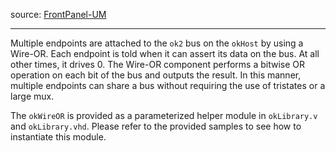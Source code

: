 source: [FrontPanel-UM](https://assets00.opalkelly.com/library/FrontPanel-UM.pdf)
***
Multiple endpoints are attached to the `ok2` bus on the `okHost` by using a Wire-OR. Each endpoint is told when it can assert its data on the bus. At all other times, it drives 0. The Wire-OR component performs a bitwise OR operation on each bit of the bus and outputs the result. In this manner, multiple endpoints can share a bus without requiring the use of tristates or a large mux.

The `okWireOR` is provided as a parameterized helper module in `okLibrary.v` and `okLibrary.vhd`. Please refer to the provided samples to see how to instantiate this module.